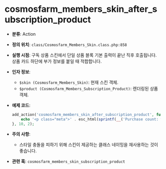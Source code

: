 # cosmosfarm_members_skin_after_subscription_product

- **분류**: Action
- **정의 위치**: `class/Cosmosfarm_Members_Skin.class.php:858`
- **실행 시점**: 구독 상품 스킨에서 단일 상품 블록 기본 출력이 끝난 직후 호출됩니다. 상품 카드 하단에 부가 정보를 붙일 때 적합합니다.
- **인자 정보**:
  - `$skin (Cosmosfarm_Members_Skin)`: 현재 스킨 객체.
  - `$product (Cosmosfarm_Members_Subscription_Product)`: 렌더링된 상품 객체.
- **예제 코드**:

  ```php
  add_action('cosmosfarm_members_skin_after_subscription_product', function ($skin, $product) {
      echo '<p class="meta">' . esc_html(sprintf(__('Purchase count: %d', 'textdomain'), (int) get_post_meta($product->product_id(), '_purchase_count', true))) . '</p>';
  }, 10, 2);

  ```

- **주의 사항**:
  - 스타일 충돌을 피하기 위해 스킨이 제공하는 클래스 네이밍을 재사용하는 것이 좋습니다.
- **관련 훅**: `cosmosfarm_members_skin_subscription_product`
